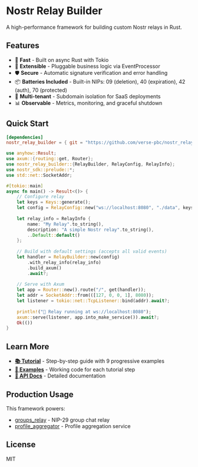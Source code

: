 # Nostr Relay Builder

A high-performance framework for building custom Nostr relays in Rust.

## Features

- 🚀 **Fast** - Built on async Rust with Tokio
- 🔌 **Extensible** - Pluggable business logic via EventProcessor  
- 🛡️ **Secure** - Automatic signature verification and error handling
- 📦 **Batteries Included** - Built-in NIPs: 09 (deletion), 40 (expiration), 42 (auth), 70 (protected)
- 🏢 **Multi-tenant** - Subdomain isolation for SaaS deployments
- 📊 **Observable** - Metrics, monitoring, and graceful shutdown

## Quick Start

```toml
[dependencies]
nostr_relay_builder = { git = "https://github.com/verse-pbc/nostr_relay_builder", features = ["axum"] }
```

```rust
use anyhow::Result;
use axum::{routing::get, Router};
use nostr_relay_builder::{RelayBuilder, RelayConfig, RelayInfo};
use nostr_sdk::prelude::*;
use std::net::SocketAddr;

#[tokio::main]
async fn main() -> Result<()> {
    // Configure relay
    let keys = Keys::generate();
    let config = RelayConfig::new("ws://localhost:8080", "./data", keys);
    
    let relay_info = RelayInfo {
        name: "My Relay".to_string(),
        description: "A simple Nostr relay".to_string(),
        ..Default::default()
    };
    
    // Build with default settings (accepts all valid events)
    let handler = RelayBuilder::new(config)
        .with_relay_info(relay_info)
        .build_axum()
        .await?;
    
    // Serve with Axum
    let app = Router::new().route("/", get(handler));
    let addr = SocketAddr::from(([127, 0, 0, 1], 8080));
    let listener = tokio::net::TcpListener::bind(addr).await?;
    
    println!("🚀 Relay running at ws://localhost:8080");
    axum::serve(listener, app.into_make_service()).await?;
    Ok(())
}
```

## Learn More

- **[📚 Tutorial](./examples/README.md)** - Step-by-step guide with 9 progressive examples
- **[📂 Examples](./examples/)** - Working code for each tutorial step
- **[🔧 API Docs](https://docs.rs/nostr_relay_builder)** - Detailed documentation

## Production Usage

This framework powers:
- [groups_relay](https://github.com/verse-pbc/groups_relay) - NIP-29 group chat relay
- [profile_aggregator](https://github.com/verse-pbc/profile_aggregator) - Profile aggregation service

## License

MIT
